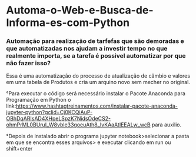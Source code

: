 # Automa-o-Web-e-Busca-de-Informa-es-com-Python

### Automação para realização de tarfefas que são demoradas e que automatizadas nos ajudam a investir tempo no que realmente importa, se a tarefa é possivel automatizar por que não fazer isso?

Essa é uma automatização do processo de atualização de câmbio e valores em uma tabela de Produtos e cria um arquino novo sem mecher no original.

°Para executar o código será necessário instalar  o Pacote Anaconda para Programação em Python  o link:https://www.hashtagtreinamentos.com/instalar-pacote-anaconda-jupyter-python?gclid=Cj0KCQiAuP-OBhDqARIsAD4XHpeLSpzK7NidsOdeCS2-ohmPrML0BUruI_W8vble33goeuAth8_IvKAaAtIEEALw_wcB para auxilio.

°Depois de instalado abrir o programa jupyter notebook>selecionar a pasta em que se encontra esses arquivos> e executar clicando em run ou shift+enter


